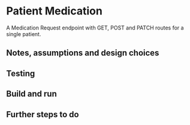 # Patient Medication

A Medication Request endpoint with GET, POST and PATCH routes for a single patient.


## Notes, assumptions and design choices


## Testing


## Build and run


## Further steps to do

